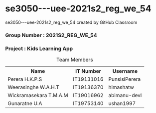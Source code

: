 # se3050---uee-2021s2_reg_we_54
se3050---uee-2021s2_reg_we_54 created by GitHub Classroom

### Group Number : 2021S2_REG_WE_54
### Project : Kids Learning App

<table>
<caption>Team Members</caption>
<tr>
    <th>Name</th>
    <th>IT Number</th>
    <th>Username</th>
  </tr>
  <tr>
    <td>Perera H.K.P.S</td>
    <td>IT19131016</td>
    <td>PunsisiPerera</td>
  </tr>
   <tr>
    <td>Weerasinghe W.A.H.T</td>
    <td>IT19136370</td>
    <td>himashatw</td>
  </tr>
  <tr>
    <td>Wickramasekara T.M.A.M</td>
    <td>IT19016962</td>
    <td>abimanu-devl</td>
  </tr>
  <tr>
    <td>Gunaratne U.A</td>
    <td>IT19753140</td>
    <td>ushan1997</td>
  </tr>
</table>
